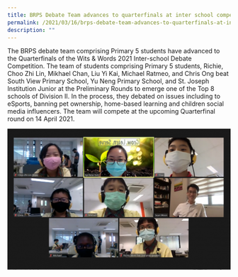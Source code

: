 ```yaml
---
title: BRPS Debate Team advances to quarterfinals at inter school competition
permalink: /2021/03/16/brps-debate-team-advances-to-quarterfinals-at-inter-school-competition/
description: ""
---
```


<p>The BRPS debate team comprising Primary 5 students have advanced to the Quarterfinals of the Wits &amp; Words 2021 Inter-school Debate Competition. The team of students comprising Primary 5 students, Richie, Choo Zhi Lin, Mikhael Chan, Liu Yi Kai, Michael Ratmeo, and Chris Ong beat South View Primary School, Yu Neng Primary School, and St. Joseph Institution Junior at the Preliminary Rounds to emerge one of the Top 8 schools of Division II. In the process, they debated on issues including to eSports, banning pet ownership, home-based learning and children social media influencers. The team will compete at the upcoming Quarterfinal round on 14 April 2021.</p>
<img src="/images/debate-2-1536x968.png">